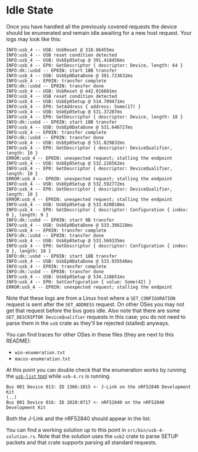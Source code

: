 # Idle State

Once you have handled all the previously covered requests the device should be enumerated and remain idle awaiting for a new host request. Your logs may look like this:

``` console
INFO:usb_4 -- USB: UsbReset @ 318.66455ms
INFO:usb_4 -- USB reset condition detected
INFO:usb_4 -- USB: UsbEp0Setup @ 391.418456ms
INFO:usb_4 -- EP0: GetDescriptor { descriptor: Device, length: 64 }
INFO:dk::usbd -- EP0IN: start 18B transfer
INFO:usb_4 -- USB: UsbEp0DataDone @ 391.723632ms
INFO:usb_4 -- EP0IN: transfer complete
INFO:dk::usbd -- EP0IN: transfer done
INFO:usb_4 -- USB: UsbReset @ 442.016601ms
INFO:usb_4 -- USB reset condition detected
INFO:usb_4 -- USB: UsbEp0Setup @ 514.709471ms
INFO:usb_4 -- EP0: SetAddress { address: Some(17) }
INFO:usb_4 -- USB: UsbEp0Setup @ 531.37207ms
INFO:usb_4 -- EP0: GetDescriptor { descriptor: Device, length: 18 }
INFO:dk::usbd -- EP0IN: start 18B transfer
INFO:usb_4 -- USB: UsbEp0DataDone @ 531.646727ms
INFO:usb_4 -- EP0IN: transfer complete
INFO:dk::usbd -- EP0IN: transfer done
INFO:usb_4 -- USB: UsbEp0Setup @ 531.829832ms
INFO:usb_4 -- EP0: GetDescriptor { descriptor: DeviceQualifier, length: 10 }
ERROR:usb_4 -- EP0IN: unexpected request; stalling the endpoint
INFO:usb_4 -- USB: UsbEp0Setup @ 532.226562ms
INFO:usb_4 -- EP0: GetDescriptor { descriptor: DeviceQualifier, length: 10 }
ERROR:usb_4 -- EP0IN: unexpected request; stalling the endpoint
INFO:usb_4 -- USB: UsbEp0Setup @ 532.592772ms
INFO:usb_4 -- EP0: GetDescriptor { descriptor: DeviceQualifier, length: 10 }
ERROR:usb_4 -- EP0IN: unexpected request; stalling the endpoint
INFO:usb_4 -- USB: UsbEp0Setup @ 533.020018ms
INFO:usb_4 -- EP0: GetDescriptor { descriptor: Configuration { index: 0 }, length: 9 }
INFO:dk::usbd -- EP0IN: start 9B transfer
INFO:usb_4 -- USB: UsbEp0DataDone @ 533.386228ms
INFO:usb_4 -- EP0IN: transfer complete
INFO:dk::usbd -- EP0IN: transfer done
INFO:usb_4 -- USB: UsbEp0Setup @ 533.569335ms
INFO:usb_4 -- EP0: GetDescriptor { descriptor: Configuration { index: 0 }, length: 18 }
INFO:dk::usbd -- EP0IN: start 18B transfer
INFO:usb_4 -- USB: UsbEp0DataDone @ 533.935546ms
INFO:usb_4 -- EP0IN: transfer complete
INFO:dk::usbd -- EP0IN: transfer done
INFO:usb_4 -- USB: UsbEp0Setup @ 534.118651ms
INFO:usb_4 -- EP0: SetConfiguration { value: Some(42) }
ERROR:usb_4 -- EP0IN: unexpected request; stalling the endpoint
```

Note that these logs are from a Linux host where a `SET_CONFIGURATION` request is sent after the `SET_ADDRESS` request. On other OSes you may not get that request before the bus goes idle. Also note that there are some `GET_DESCRIPTOR DeviceQualifier` requests in this case; you do not need to parse them in the `usb` crate as they'll be rejected (stalled) anyways.

You can find traces for other OSes in these files (they are next to this README):

- `win-enumeration.txt`
- `macos-enumeration.txt`

At this point you can double check that the enumeration works by running the [`usb-list` tool](#listing-usb-devices) while `usb-4.rs` is running.

``` console
Bus 001 Device 013: ID 1366:1015 <- J-Link on the nRF52840 Development Kit
(..)
Bus 001 Device 016: ID 2020:0717 <- nRF52840 on the nRF52840 Development Kit
```

Both the J-Link and the nRF52840 should appear in the list.

You can find a working solution up to this point in `src/bin/usb-4-solution.rs`. Note that the solution uses the `usb2` crate to parse SETUP packets and that crate supports parsing all standard requests.

